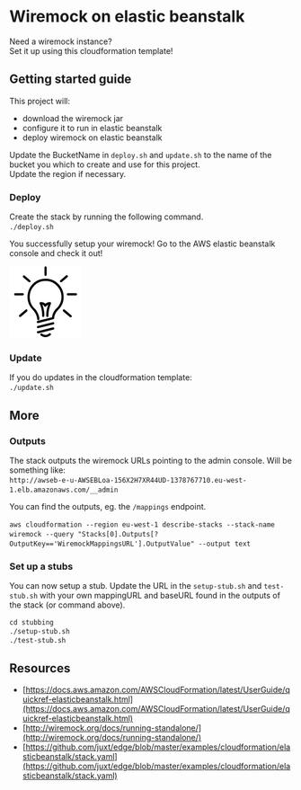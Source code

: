 # Wiremock on elastic beanstalk

Need a wiremock instance?  
Set it up using this cloudformation template!


## Getting started guide
This project will:
* download the wiremock jar
* configure it to run in elastic beanstalk
* deploy wiremock on elastic beanstalk

Update the BucketName in `deploy.sh` and `update.sh` to the name of the bucket you which to create and use for this project.  
Update the region if necessary.

### Deploy
Create the stack by running the following command.  
`./deploy.sh`

You successfully setup your wiremock! Go to the AWS elastic beanstalk console and check it out!

![success](.images/light.png)

### Update
If you do updates in the cloudformation template:  
`./update.sh`


## More
### Outputs
The stack outputs the wiremock URLs pointing to the admin console.
Will be something like:  
`http://awseb-e-u-AWSEBLoa-156X2H7XR44UD-1378767710.eu-west-1.elb.amazonaws.com/__admin`

You can find the outputs, eg. the `/mappings` endpoint.

`aws cloudformation --region eu-west-1 describe-stacks --stack-name wiremock --query "Stacks[0].Outputs[?OutputKey=='WiremockMappingsURL'].OutputValue" --output text`

### Set up a stubs

You can now setup a stub.
Update the URL in the `setup-stub.sh` and `test-stub.sh` with your own mappingURL and baseURL found in the outputs of the stack (or command above).

```
cd stubbing
./setup-stub.sh
./test-stub.sh
```

## Resources
* [https://docs.aws.amazon.com/AWSCloudFormation/latest/UserGuide/quickref-elasticbeanstalk.html](https://docs.aws.amazon.com/AWSCloudFormation/latest/UserGuide/quickref-elasticbeanstalk.html)
* [http://wiremock.org/docs/running-standalone/](http://wiremock.org/docs/running-standalone/)
* [https://github.com/juxt/edge/blob/master/examples/cloudformation/elasticbeanstalk/stack.yaml](https://github.com/juxt/edge/blob/master/examples/cloudformation/elasticbeanstalk/stack.yaml)